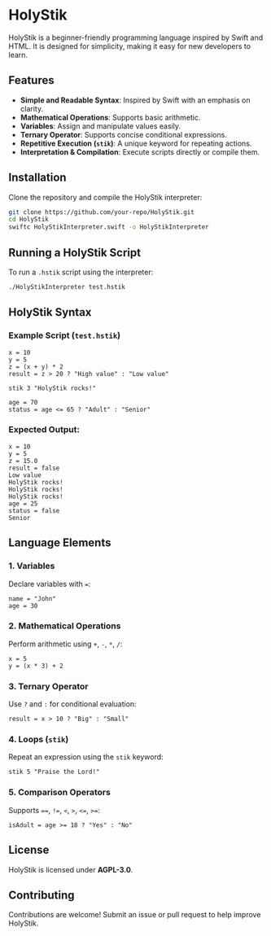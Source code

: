 # HolyStik

HolyStik is a beginner-friendly programming language inspired by Swift and HTML. It is designed for simplicity, making it easy for new developers to learn.

## Features
- **Simple and Readable Syntax**: Inspired by Swift with an emphasis on clarity.
- **Mathematical Operations**: Supports basic arithmetic.
- **Variables**: Assign and manipulate values easily.
- **Ternary Operator**: Supports concise conditional expressions.
- **Repetitive Execution (`stik`)**: A unique keyword for repeating actions.
- **Interpretation & Compilation**: Execute scripts directly or compile them.

## Installation
Clone the repository and compile the HolyStik interpreter:

```sh
git clone https://github.com/your-repo/HolyStik.git
cd HolyStik
swiftc HolyStikInterpreter.swift -o HolyStikInterpreter
```

## Running a HolyStik Script
To run a `.hstik` script using the interpreter:

```sh
./HolyStikInterpreter test.hstik
```

## HolyStik Syntax
### Example Script (`test.hstik`)
```hstik
x = 10
y = 5
z = (x + y) * 2
result = z > 20 ? "High value" : "Low value"

stik 3 "HolyStik rocks!"

age = 70
status = age <= 65 ? "Adult" : "Senior"
```

### Expected Output:
```
x = 10
y = 5
z = 15.0
result = false
Low value
HolyStik rocks!
HolyStik rocks!
HolyStik rocks!
age = 25
status = false
Senior
```

## Language Elements

### 1. **Variables**
Declare variables with `=`:

```hstik
name = "John"
age = 30
```

### 2. **Mathematical Operations**
Perform arithmetic using `+`, `-`, `*`, `/`:

```hstik
x = 5
y = (x * 3) + 2
```

### 3. **Ternary Operator**
Use `?` and `:` for conditional evaluation:

```hstik
result = x > 10 ? "Big" : "Small"
```

### 4. **Loops (`stik`)**
Repeat an expression using the `stik` keyword:

```hstik
stik 5 "Praise the Lord!"
```

### 5. **Comparison Operators**
Supports `==`, `!=`, `<`, `>`, `<=`, `>=`:

```hstik
isAdult = age >= 18 ? "Yes" : "No"
```

## License
HolyStik is licensed under **AGPL-3.0**.

## Contributing
Contributions are welcome! Submit an issue or pull request to help improve HolyStik.
